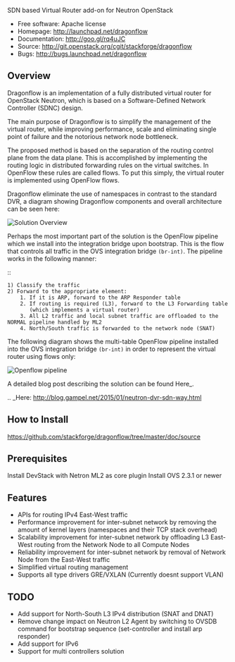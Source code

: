 SDN based Virtual Router add-on for Neutron OpenStack


* Free software: Apache license
* Homepage:  http://launchpad.net/dragonflow
* Documentation: http://goo.gl/rq4uJC
* Source: http://git.openstack.org/cgit/stackforge/dragonflow
* Bugs: http://bugs.launchpad.net/dragonflow

Overview
--------
Dragonflow is an implementation of a fully distributed virtual router for OpenStack Neutron, which is based on a Software-Defined Network Controller (SDNC) design.

The main purpose of Dragonflow is to simplify the management of the virtual router, while improving performance, scale and eliminating single point of failure and the notorious network node bottleneck.

The proposed method is based on the separation of the routing control plane from the data plane.
This is accomplished by implementing the routing logic in distributed forwarding rules on the virtual switches.
In OpenFlow these rules are called flows. To put this simply, the virtual router is implemented using OpenFlow flows.

Dragonflow eliminate the use of namespaces in contrast to the standard DVR, a diagram showing Dragonflow components and overall architecture can be seen here:

![Solution Overview](https://raw.githubusercontent.com/stackforge/dragonflow/master/doc/images/df_components.jpg)

Perhaps the most important part of the solution is the OpenFlow pipeline which we install into the integration bridge upon bootstrap.
This is the flow that controls all traffic in the OVS integration bridge `(br-int)`.
The pipeline works in the following manner:

::

    1) Classify the traffic
    2) Forward to the appropriate element:
        1. If it is ARP, forward to the ARP Responder table
        2. If routing is required (L3), forward to the L3 Forwarding table
           (which implements a virtual router)
        3. All L2 traffic and local subnet traffic are offloaded to the NORMAL pipeline handled by ML2
        4. North/South traffic is forwarded to the network node (SNAT)

The following diagram shows the multi-table OpenFlow pipeline installed into the OVS integration bridge `(br-int)` in order to represent the virtual router using flows only:

![Openflow pipeline](https://raw.githubusercontent.com/stackforge/dragonflow/master/doc/images/df_of_pipeline.jpg)

A detailed blog post describing the solution can be found Here_.

.. _Here: http://blog.gampel.net/2015/01/neutron-dvr-sdn-way.html


How to Install
--------------
https://github.com/stackforge/dragonflow/tree/master/doc/source

Prerequisites
-------------
Install DevStack with Netron ML2 as core plugin
Install OVS 2.3.1 or newer

Features
--------

* APIs for routing IPv4 East-West traffic
* Performance improvement for inter-subnet network by removing the amount of kernel layers (namespaces and their TCP stack overhead)
* Scalability improvement for inter-subnet network by offloading L3 East-West routing from the Network Node to all Compute Nodes
* Reliability improvement for inter-subnet network by removal of Network Node from the East-West traffic
* Simplified virtual routing management
* Supports all type drivers GRE/VXLAN (Currently doesnt support VLAN)

TODO
----

* Add support for North-South L3 IPv4 distribution (SNAT and DNAT)
* Remove change impact on Neutron L2 Agent by switching to OVSDB command for bootstrap sequence (set-controller and install arp responder)
* Add support for IPv6
* Support for multi controllers solution

